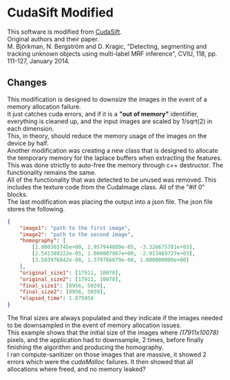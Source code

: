 # CudaSift Modified
This software is modified from [CudaSift](https://github.com/Celebrandil/CudaSift).\
Original authors and their paper.\
M. Björkman, N. Bergström and D. Kragic, "Detecting, segmenting and tracking unknown objects using multi-label MRF inference", CVIU, 118, pp. 111-127, January 2014.

## Changes
This modification is designed to downsize the images in the event of a memory allocation failure.\
It just catches cuda errors, and if it is a **"out of memory"** identiifier, everything is cleaned up, and the input images are scaled by 1/sqrt(2) in each dimension.\
This, in theory, should reduce the memory usage of the images on the device by half.\
Another modification was creating a new class that is designed to allocate the temporary memory for the laplace buffers when extracting the features.\
This was done strictly to auto-free the memory through c++ destructor. The functionality remains the same.\
All of the functionality that was detected to be unused was removed. This includes the texture code from the CudaImage class. All of the "#if 0" blocks.\
The last modification was placing the output into a json file. The json file stores the following.
```json
{
    "image1": "path to the first image",
    "image2": "path to the second image",
    "homography": [
        [1.000303745e+00, 2.957944889e-05, -3.326675781e+03],
        [2.541389222e-05, 1.000007987e+00, -2.913469727e+03],
        [3.503976842e-08, 1.379766079e-08, 1.000000000e+00]
    ],
    "original_size1": [17911, 10078],
    "original_size2": [17911, 10078],
    "final_size1": [8956, 5039],
    "final_size2": [8956, 5039],
    "elapsed_time": 1.875954
}
```
The final sizes are always populated and they indicate if the images needed to be downsampled in the event of memory allocation issues.\
This example shows that the initial size of the images where *(17911x10078)* pixels, and the application had to downsample, 2 times, before finally finishing the algorithm and producing the homography.\
I ran compute-sanitizer on those images that are massive, it showed 2 errors which were the *cudaMalloc* failures. It then showed that all allocations where freed, and no memory leaked?
